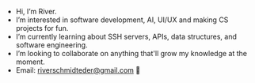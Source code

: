 - Hi, I’m River.
- I’m interested in software development, AI, UI/UX and making CS projects for fun.
- I’m currently learning about SSH servers, APIs, data structures, and software engineering.
- I’m looking to collaborate on anything that'll grow my knowledge at the moment.
- Email: riverschmidteder@gmail.com 📩

